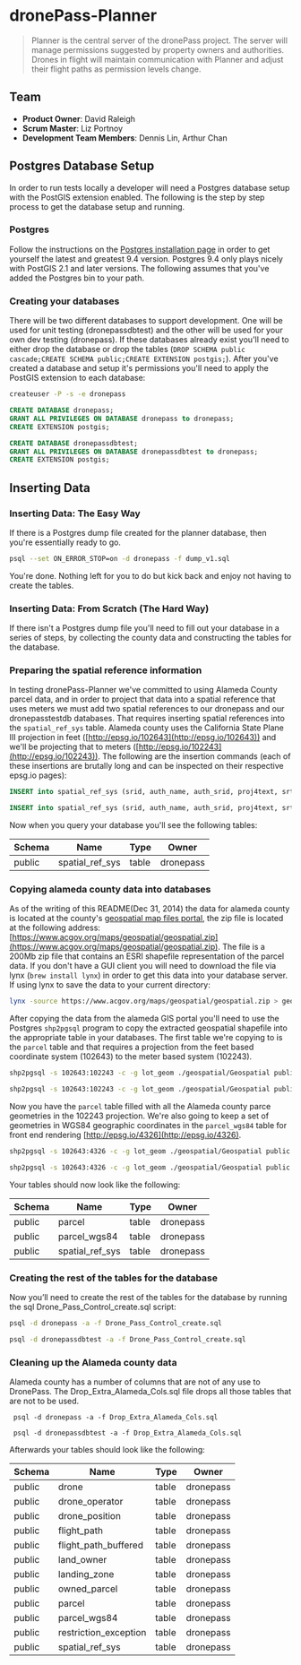 dronePass-Planner
=================
> Planner is the central server of the dronePass project. The server will manage permissions suggested by property owners and authorities. Drones in flight will maintain communication with Planner and adjust their flight paths as permission levels change.

## Team

  - __Product Owner__: David Raleigh
  - __Scrum Master__: Liz Portnoy
  - __Development Team Members__: Dennis Lin, Arthur Chan

## Postgres Database Setup
In order to run tests locally a developer will need a Postgres database setup with the PostGIS extension enabled. The following is the step by step process to get the database setup and running.

### Postgres
Follow the instructions on the [Postgres installation page](http://postgis.net/install/) in order to get yourself the latest and greatest 9.4 version. Postgres 9.4 only plays nicely with PostGIS 2.1 and later versions. The following assumes that you've added the Postgres bin to your path.

### Creating your databases
There will be two different databases to support development. One will be used for unit testing (dronepassdbtest) and the other will be used for your own dev testing (dronepass). If these databases already exist you'll need to either drop the database or drop the tables (`DROP SCHEMA public cascade;CREATE SCHEMA public;CREATE EXTENSION postgis;`). After you've created a database and setup it's permissions you'll need to apply the PostGIS extension to each database:

``` bash
createuser -P -s -e dronepass
```

``` SQL
CREATE DATABASE dronepass;
GRANT ALL PRIVILEGES ON DATABASE dronepass to dronepass;
CREATE EXTENSION postgis;
```


``` SQL
CREATE DATABASE dronepassdbtest;
GRANT ALL PRIVILEGES ON DATABASE dronepassdbtest to dronepass;
CREATE EXTENSION postgis;
```

## Inserting Data

### Inserting Data: The Easy Way
If there is a Postgres dump file created for the planner database, then you're essentially ready to go. 

```bash
psql --set ON_ERROR_STOP=on -d dronepass -f dump_v1.sql
```

You're done. Nothing left for you to do but kick back and enjoy not having to create the tables.

### Inserting Data: From Scratch (The Hard Way)
If there isn't a Postgres dump file you'll need to fill out your database in a series of steps, by collecting the county data and constructing the tables for the database. 

### Preparing the spatial reference information
In testing dronePass-Planner we've committed to using Alameda County parcel data, and in order to project that data into a spatial reference that uses meters we must add two spatial references to our dronepass and our dronepasstestdb databases. That requires inserting spatial references into the `spatial_ref_sys` table. Alameda county uses the California State Plane III projection in feet ([http://epsg.io/102643](http://epsg.io/102643)) and we'll be projecting that to meters ([http://epsg.io/102243](http://epsg.io/102243)). The following are the insertion commands (each of these insertions are brutally long and can be inspected on their respective epsg.io pages):

``` SQL
INSERT into spatial_ref_sys (srid, auth_name, auth_srid, proj4text, srtext) values ( 102643, 'ESRI', 102643, '+proj=lcc +lat_1=37.06666666666667 +lat_2=38.43333333333333 +lat_0=36.5 +lon_0=-120.5 +x_0=2000000 +y_0=500000.0000000002 +datum=NAD83 +units=us-ft +no_defs ', 'PROJCS["NAD_1983_StatePlane_California_III_FIPS_0403_Feet",GEOGCS["GCS_North_American_1983",DATUM["North_American_Datum_1983",SPHEROID["GRS_1980",6378137,298.257222101]],PRIMEM["Greenwich",0],UNIT["Degree",0.017453292519943295]],PROJECTION["Lambert_Conformal_Conic_2SP"],PARAMETER["False_Easting",6561666.666666666],PARAMETER["False_Northing",1640416.666666667],PARAMETER["Central_Meridian",-120.5],PARAMETER["Standard_Parallel_1",37.06666666666667],PARAMETER["Standard_Parallel_2",38.43333333333333],PARAMETER["Latitude_Of_Origin",36.5],UNIT["Foot_US",0.30480060960121924],AUTHORITY["EPSG","102643"]]');

INSERT into spatial_ref_sys (srid, auth_name, auth_srid, proj4text, srtext) values ( 102243, 'ESRI', 102243, '+proj=lcc +lat_1=37.06666666666667 +lat_2=38.43333333333333 +lat_0=36.5 +lon_0=-120.5 +x_0=2000000 +y_0=500000 +ellps=GRS80 +units=m +no_defs ', 'PROJCS["NAD_1983_HARN_StatePlane_California_III_FIPS_0403",GEOGCS["GCS_North_American_1983_HARN",DATUM["NAD83_High_Accuracy_Regional_Network",SPHEROID["GRS_1980",6378137,298.257222101]],PRIMEM["Greenwich",0],UNIT["Degree",0.017453292519943295]],PROJECTION["Lambert_Conformal_Conic_2SP"],PARAMETER["False_Easting",2000000],PARAMETER["False_Northing",500000],PARAMETER["Central_Meridian",-120.5],PARAMETER["Standard_Parallel_1",37.06666666666667],PARAMETER["Standard_Parallel_2",38.43333333333333],PARAMETER["Latitude_Of_Origin",36.5],UNIT["Meter",1],AUTHORITY["EPSG","102243"]]');
```

Now when you query your database you'll see the following tables:

Schema  | Name | Type  |    Owner     
------------- | ------------- | ------------- | ------------- 
public    | spatial_ref_sys | table  | dronepass



### Copying alameda county data into databases
As of the writing of this README(Dec 31, 2014) the data for alameda county is located at the county's [geospatial map files portal](https://www.acgov.org/government/geospatial.htm), the zip file is located at the following address: [https://www.acgov.org/maps/geospatial/geospatial.zip](https://www.acgov.org/maps/geospatial/geospatial.zip). The file is a 200Mb zip file that contains an ESRI shapefile representation of the parcel data. If you don't have a GUI client you will need to download the file via lynx (`brew install lynx`) in order to get this data into your database server. If using lynx to save the data to your current directory: 

```bash
lynx -source https://www.acgov.org/maps/geospatial/geospatial.zip > geospatial.zip
```

After copying the data from the alameda GIS portal you'll need to use the Postgres `shp2pgsql` program to copy the extracted geospatial shapefile into the appropriate table in your databases. The first table we're copying to is the `parcel` table and that requires a projection from the feet based coordinate system (102643) to the meter based system (102243).

```bash
shp2pgsql -s 102643:102243 -c -g lot_geom ./geospatial/Geospatial public.parcel | psql -U dronepass -d dronepass -h <host>
```

```bash
shp2pgsql -s 102643:102243 -c -g lot_geom ./geospatial/Geospatial public.parcel | psql -U dronepass -d dronepassdbtest -h <host>
```

Now you have the `parcel` table filled with all the Alameda county parce geometries in the 102243 projection. We're also going to keep a set of geometries in WGS84 geographic coordinates in the `parcel_wgs84` table for front end rendering [http://epsg.io/4326](http://epsg.io/4326).

```bash
shp2pgsql -s 102643:4326 -c -g lot_geom ./geospatial/Geospatial public.parcel_wgs84 | psql -U dronepass -d dronepass -h <host>
```

```bash
shp2pgsql -s 102643:4326 -c -g lot_geom ./geospatial/Geospatial public.parcel_wgs84 | psql -U dronepass -d dronepassdbtest -h <host>
```

Your tables should now look like the following:

Schema  | Name | Type  |    Owner     
------------- | ------------- | ------------- | ------------- 
public    | parcel              | table  | dronepass
public    | parcel_wgs84        | table  | dronepass
public    | spatial_ref_sys     | table  | dronepass

### Creating the rest of the tables for the database
Now you’ll need to create the rest of the tables for the database by running the sql Drone_Pass_Control_create.sql script:

```bash
psql -d dronepass -a -f Drone_Pass_Control_create.sql
```

```bash
psql -d dronepassdbtest -a -f Drone_Pass_Control_create.sql
```

### Cleaning up the Alameda county data
Alameda county has a number of columns that are not of any use to DronePass. The Drop_Extra_Alameda_Cols.sql file drops all those tables that are not to be used.

```base
 psql -d dronepass -a -f Drop_Extra_Alameda_Cols.sql
```

```base
 psql -d dronepassdbtest -a -f Drop_Extra_Alameda_Cols.sql
```

Afterwards your tables should look like the following:

 Schema  | Name | Type  |    Owner       
------------- | ------------- | ------------- | ------------- 
 public | drone                         | table | dronepass
 public | drone_operator         | table | dronepass
 public | drone_position          | table | dronepass
 public | flight_path                 | table | dronepass
 public | flight_path_buffered  | table | dronepass
 public | land_owner               | table | dronepass
 public | landing_zone            | table | dronepass
 public | owned_parcel           | table | dronepass
 public | parcel                        | table | dronepass
 public | parcel_wgs84                        | table | dronepass
 public | restriction_exception | table | dronepass
 public | spatial_ref_sys          | table | dronepass
